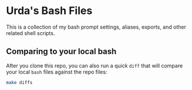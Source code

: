 # Urda's Bash Files

This is a collection of my bash prompt settings, aliases, exports, and other related shell scripts.

## Comparing to your local bash

After you clone this repo, you can also run a quick `diff` that will compare your local `bash` files against the repo files:

```bash
make diffs
```
